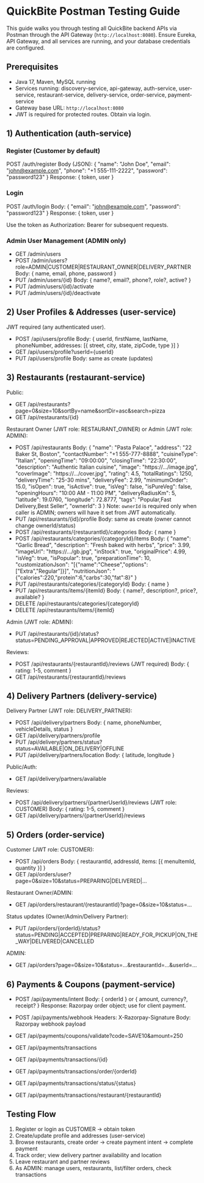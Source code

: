 # QuickBite Postman Testing Guide

This guide walks you through testing all QuickBite backend APIs via Postman through the API Gateway (`http://localhost:8080`). Ensure Eureka, API Gateway, and all services are running, and your database credentials are configured.

## Prerequisites
- Java 17, Maven, MySQL running
- Services running: discovery-service, api-gateway, auth-service, user-service, restaurant-service, delivery-service, order-service, payment-service
- Gateway base URL: `http://localhost:8080`
- JWT is required for protected routes. Obtain via login.

## 1) Authentication (auth-service)

### Register (Customer by default)
POST /auth/register
Body (JSON):
{
  "name": "John Doe",
  "email": "john@example.com",
  "phone": "+1 555-111-2222",
  "password": "password123"
}
Response: { token, user }

### Login
POST /auth/login
Body:
{
  "email": "john@example.com",
  "password": "password123"
}
Response: { token, user }

Use the token as Authorization: Bearer <token> for subsequent requests.

### Admin User Management (ADMIN only)
- GET /admin/users
- POST /admin/users?role=ADMIN|CUSTOMER|RESTAURANT_OWNER|DELIVERY_PARTNER
  Body: { name, email, phone, password }
- PUT /admin/users/{id}
  Body: { name?, email?, phone?, role?, active? }
- PUT /admin/users/{id}/activate
- PUT /admin/users/{id}/deactivate

## 2) User Profiles & Addresses (user-service)

JWT required (any authenticated user).

- POST /api/users/profile
  Body: { userId, firstName, lastName, phoneNumber, addresses: [{ street, city, state, zipCode, type }] }
- GET /api/users/profile?userId={userId}
- PUT /api/users/profile
  Body: same as create (updates)

## 3) Restaurants (restaurant-service)

Public:
- GET /api/restaurants?page=0&size=10&sortBy=name&sortDir=asc&search=pizza
- GET /api/restaurants/{id}

Restaurant Owner (JWT role: RESTAURANT_OWNER) or Admin (JWT role: ADMIN):
- POST /api/restaurants
  Body:
  {
    "name": "Pasta Palace",
    "address": "22 Baker St, Boston",
    "contactNumber": "+1 555-777-8888",
    "cuisineType": "Italian",
    "openingTime": "09:00:00",
    "closingTime": "22:30:00",
    "description": "Authentic Italian cuisine",
    "image": "https://.../image.jpg",
    "coverImage": "https://.../cover.jpg",
    "rating": 4.5,
    "totalRatings": 1250,
    "deliveryTime": "25-30 mins",
    "deliveryFee": 2.99,
    "minimumOrder": 15.0,
    "isOpen": true,
    "isActive": true,
    "isVeg": false,
    "isPureVeg": false,
    "openingHours": "10:00 AM - 11:00 PM",
    "deliveryRadiusKm": 5,
    "latitude": 19.0760,
    "longitude": 72.8777,
    "tags": "Popular,Fast Delivery,Best Seller",
    "ownerId": 3
  }
  Note: `ownerId` is required only when caller is ADMIN; owners will have it set from JWT automatically.
- PUT /api/restaurants/{id}/profile
  Body: same as create (owner cannot change ownerId/status)
- POST /api/restaurants/{restaurantId}/categories
  Body: { name }
- POST /api/restaurants/categories/{categoryId}/items
  Body:
  {
    "name": "Garlic Bread",
    "description": "Fresh baked with herbs",
    "price": 3.99,
    "imageUrl": "https://.../gb.jpg",
    "inStock": true,
    "originalPrice": 4.99,
    "isVeg": true,
    "isPopular": true,
    "preparationTime": 10,
    "customizationJson": "[{\"name\":\"Cheese\",\"options\":[\"Extra\",\"Regular\"]}]",
    "nutritionJson": "{\"calories\":220,\"protein\":6,\"carbs\":30,\"fat\":8}"
  }
- PUT /api/restaurants/categories/{categoryId}
  Body: { name }
- PUT /api/restaurants/items/{itemId}
  Body: { name?, description?, price?, available? }
- DELETE /api/restaurants/categories/{categoryId}
- DELETE /api/restaurants/items/{itemId}

Admin (JWT role: ADMIN):
- PUT /api/restaurants/{id}/status?status=PENDING_APPROVAL|APPROVED|REJECTED|ACTIVE|INACTIVE

Reviews:
- POST /api/restaurants/{restaurantId}/reviews (JWT required)
  Body: { rating: 1-5, comment }
- GET /api/restaurants/{restaurantId}/reviews

## 4) Delivery Partners (delivery-service)

Delivery Partner (JWT role: DELIVERY_PARTNER):
- POST /api/delivery/partners
  Body: { name, phoneNumber, vehicleDetails, status }
- GET /api/delivery/partners/profile
- PUT /api/delivery/partners/status?status=AVAILABLE|ON_DELIVERY|OFFLINE
- PUT /api/delivery/partners/location
  Body: { latitude, longitude }

Public/Auth:
- GET /api/delivery/partners/available

Reviews:
- POST /api/delivery/partners/{partnerUserId}/reviews (JWT role: CUSTOMER)
  Body: { rating: 1-5, comment }
- GET /api/delivery/partners/{partnerUserId}/reviews

## 5) Orders (order-service)

Customer (JWT role: CUSTOMER):
- POST /api/orders
  Body: { restaurantId, addressId, items: [{ menuItemId, quantity }] }
- GET /api/orders/user?page=0&size=10&status=PREPARING|DELIVERED|...

Restaurant Owner/ADMIN:
- GET /api/orders/restaurant/{restaurantId}?page=0&size=10&status=...

Status updates (Owner/Admin/Delivery Partner):
- PUT /api/orders/{orderId}/status?status=PENDING|ACCEPTED|PREPARING|READY_FOR_PICKUP|ON_THE_WAY|DELIVERED|CANCELLED

ADMIN:
- GET /api/orders?page=0&size=10&status=...&restaurantId=...&userId=...

## 6) Payments & Coupons (payment-service)

- POST /api/payments/intent
  Body: { orderId } or { amount, currency?, receipt? }
  Response: Razorpay order object; use for client payment.

- POST /api/payments/webhook
  Headers: X-Razorpay-Signature
  Body: Razorpay webhook payload

- GET /api/payments/coupons/validate?code=SAVE10&amount=250

- GET /api/payments/transactions
- GET /api/payments/transactions/{id}
- GET /api/payments/transactions/order/{orderId}
- GET /api/payments/transactions/status/{status}
- GET /api/payments/transactions/restaurant/{restaurantId}

## Testing Flow
1. Register or login as CUSTOMER -> obtain token
2. Create/update profile and addresses (user-service)
3. Browse restaurants, create order -> create payment intent -> complete payment
4. Track order; view delivery partner availability and location
5. Leave restaurant and partner reviews
6. As ADMIN: manage users, restaurants, list/filter orders, check transactions



